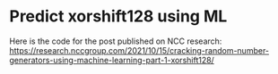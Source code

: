 # Predict xorshift128 using ML

Here is the code for the post published on NCC research:
https://research.nccgroup.com/2021/10/15/cracking-random-number-generators-using-machine-learning-part-1-xorshift128/
